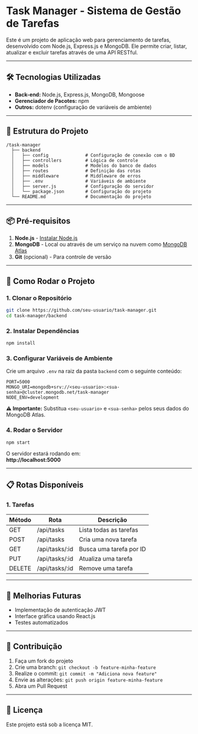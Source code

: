 
# **Task Manager - Sistema de Gestão de Tarefas**  

Este é um projeto de aplicação web para gerenciamento de tarefas, desenvolvido com Node.js, Express.js e MongoDB. Ele permite criar, listar, atualizar e excluir tarefas através de uma API RESTful.

---

## **🛠️ Tecnologias Utilizadas**  

- **Back-end:** Node.js, Express.js, MongoDB, Mongoose  
- **Gerenciador de Pacotes:** npm  
- **Outros:** dotenv (configuração de variáveis de ambiente)  

---

## **📂 Estrutura do Projeto**  

```plaintext
/task-manager
  ├── backend
  │   ├── config              # Configuração de conexão com o BD
  │   ├── controllers         # Lógica de controle
  │   ├── models              # Modelos do banco de dados
  │   ├── routes              # Definição das rotas
  │   ├── middleware          # Middleware de erros
  │   ├── .env                # Variáveis de ambiente
  │   ├── server.js           # Configuração do servidor
  │   └── package.json        # Configuração do projeto
  └── README.md               # Documentação do projeto
```

---

## **📦 Pré-requisitos**  

1. **Node.js** - [Instalar Node.js](https://nodejs.org/)  
2. **MongoDB** - Local ou através de um serviço na nuvem como [MongoDB Atlas](https://www.mongodb.com/cloud/atlas)  
3. **Git** (opcional) - Para controle de versão  

---

## **🚀 Como Rodar o Projeto**  

### **1. Clonar o Repositório**  
```bash
git clone https://github.com/seu-usuario/task-manager.git
cd task-manager/backend
```

### **2. Instalar Dependências**  
```bash
npm install
```

### **3. Configurar Variáveis de Ambiente**  
Crie um arquivo `.env` na raiz da pasta `backend` com o seguinte conteúdo:  

```plaintext
PORT=5000
MONGO_URI=mongodb+srv://<seu-usuario>:<sua-senha>@cluster.mongodb.net/task-manager
NODE_ENV=development
```

**⚠️ Importante:** Substitua `<seu-usuario>` e `<sua-senha>` pelos seus dados do MongoDB Atlas.  

### **4. Rodar o Servidor**  
```bash
npm start
```

O servidor estará rodando em:  
**http://localhost:5000**  

---

## **📋 Rotas Disponíveis**  

### **1. Tarefas**  

| Método  | Rota          | Descrição                |
|---------|----------------|---------------------------|
| GET     | /api/tasks     | Lista todas as tarefas   |
| POST    | /api/tasks     | Cria uma nova tarefa     |
| GET     | /api/tasks/:id | Busca uma tarefa por ID  |
| PUT     | /api/tasks/:id | Atualiza uma tarefa      |
| DELETE  | /api/tasks/:id | Remove uma tarefa        |

---

## **📝 Melhorias Futuras**  
- Implementação de autenticação JWT  
- Interface gráfica usando React.js  
- Testes automatizados  

---

## **🤝 Contribuição**  

1. Faça um fork do projeto  
2. Crie uma branch: `git checkout -b feature-minha-feature`  
3. Realize o commit: `git commit -m "Adiciona nova feature"`  
4. Envie as alterações: `git push origin feature-minha-feature`  
5. Abra um Pull Request  

---

## **📄 Licença**  

Este projeto está sob a licença MIT.  
